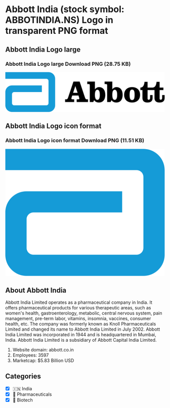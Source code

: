 # Abbott India (stock symbol: ABBOTINDIA.NS) Logo in transparent PNG format

## Abbott India Logo large

### Abbott India Logo large Download PNG (28.75 KB)

![Abbott India Logo large Download PNG (28.75 KB)](/img/orig/ABBOTINDIA.NS_BIG-679b0dfb.png)

## Abbott India Logo icon format

### Abbott India Logo icon format Download PNG (11.51 KB)

![Abbott India Logo icon format Download PNG (11.51 KB)](/img/orig/ABBOTINDIA.NS-32c10623.png)

## About Abbott India

Abbott India Limited operates as a pharmaceutical company in India. It offers pharmaceutical products for various therapeutic areas, such as women's health, gastroenterology, metabolic, central nervous system, pain management, pre-term labor, vitamins, insomnia, vaccines, consumer health, etc. The company was formerly known as Knoll Pharmaceuticals Limited and changed its name to Abbott India Limited in July 2002. Abbott India Limited was incorporated in 1944 and is headquartered in Mumbai, India. Abbott India Limited is a subsidiary of Abbott Capital India Limited.

1. Website domain: abbott.co.in
2. Employees: 3597
3. Marketcap: $5.83 Billion USD


## Categories
- [x] 🇮🇳 India
- [x] 💊 Pharmaceuticals
- [x] 🧬 Biotech
